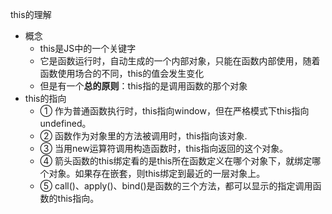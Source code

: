 this的理解
- 概念
    - this是JS中的一个关键字
    - 它是函数运行时，自动生成的一个内部对象，只能在函数内部使用，随着函数使用场合的不同，this的值会发生变化
    - 但是有一个**总的原则**：this指的是调用函数的那个对象
- this的指向
    - ① 作为普通函数执行时，this指向window，但在严格模式下this指向undefined。
    - ② 函数作为对象里的方法被调用时，this指向该对象.
    - ③ 当用new运算符调用构造函数时，this指向返回的这个对象。
    - ④ 箭头函数的this绑定看的是this所在函数定义在哪个对象下，就绑定哪个对象。如果存在嵌套，则this绑定到最近的一层对象上。
    - ⑤ call()、apply()、bind()是函数的三个方法，都可以显示的指定调用函数的this指向。
